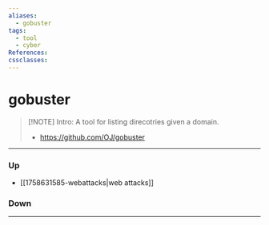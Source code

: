 ```yaml
---
aliases:
  - gobuster
tags:
  - tool
  - cyber
References:
cssclasses:
---
```

# gobuster
> [!NOTE] Intro: 
> A tool for listing direcotries given a domain.
> - https://github.com/OJ/gobuster

***
### Up
- [[1758631585-webattacks|web attacks]]
### Down
***
